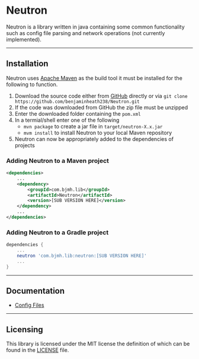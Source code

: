 # Neutron

Neutron is a library written in java containing some common functionality such as config file parsing and network operations (not currently implemented).

---

## Installation

Neutron uses [Apache Maven](https://maven.apache.org/) as the build tool it must be installed for the following to function.

1. Download the source code either from [GitHub](https://github.com/benjaminheath238/Neutron/archive/refs/heads/master.zip) directly or via `git clone https://github.com/benjaminheath238/Neutron.git`
2. If the code was downloaded from GitHub the zip file must be unzipped
3. Enter the downloaded folder containing the `pom.xml` 
4. In a termial/shell enter one of the following
    * `mvn package` to create a jar file in `target/neutron-X.x.jar`
    * `mvm install` to install Neutron to your local Maven repository
5. Neutron can now be appropriately added to the dependencies of projects

### Adding Neutron to a Maven project

```xml
<dependencies>
    ...
    <dependency>
        <groupId>com.bjmh.lib</groupId>
        <artifactId>Neutron</artifactId>
        <version>[SUB VERSION HERE]</version>
    </dependency>
    ...
</dependencies>
```

### Adding Neutron to a Gradle project

```groovy
dependencies {
    ...
    neutron 'com.bjmh.lib:neutron:[SUB VERSION HERE]'
    ...
}
```

---

## Documentation

* [Config Files](./docs/config.md)

---

## Licensing

This library is licensed under the MIT license the definition of which can be found in the [LICENSE](LICENSE) file.
